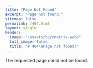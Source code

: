```yaml
---
title: "Page Not Found"
excerpt: "Page not found."
sitemap: false
permalink: /404.html
layout: single
header:
  image: "/assets/bg/cmatrix.webp"
  full_image: false
  title: "# 404\nPage not found!"
---
```


The requested page could not be found.
